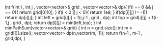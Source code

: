 int f(int i , int j , vector<vector<int>>& grid , vector<vector<int>>& dp){
if(i == 0 && j == 0){
return grid[0][0];
}
if(i < 0 || j < 0){
return 1e9;
}
if(dp[i][j] != -1){
return dp[i][j];
}
int left = grid[i][j] + f(i,j-1 , grid , dp);
int top = grid[i][j] + f(i-1,j , grid , dp);
return dp[i][j] = min(left,top);
}
int minPathSum(vector<vector<int>>& grid) {
int n = grid.size();
int m = grid[0].size();
vector<vector<int>> dp(n,vector<int>(m,-1));
return f(n-1 , m-1 , grid,dp);
}